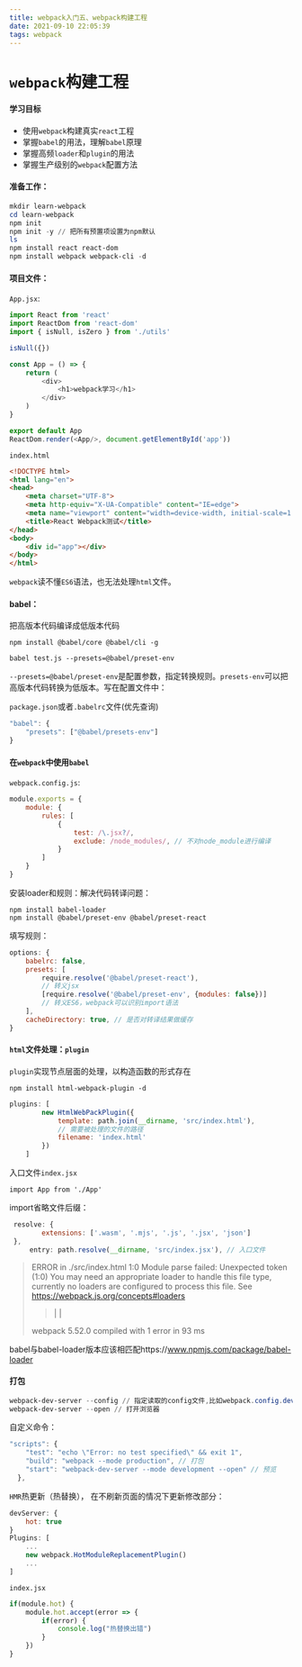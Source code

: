 ```yaml
---
title: webpack入门五、webpack构建工程
date: 2021-09-10 22:05:39
tags: webpack
---
```


# `webpack`构建工程

#### 学习目标

- 使用`webpack`构建真实`react`工程
- 掌握`babel`的用法，理解`babel`原理
- 掌握高频`loader`和`plugin`的用法
- 掌握生产级别的`webpack`配置方法

#### 准备工作：

```powershell
mkdir learn-webpack
cd learn-webpack
npm init
npm init -y // 把所有预置项设置为npm默认
ls
npm install react react-dom
npm install webpack webpack-cli -d
```

#### 项目文件：

`App.jsx`:

```javascript
import React from 'react'
import ReactDom from 'react-dom'
import { isNull, isZero } from './utils'

isNull({})

const App = () => {
    return (
        <div>
            <h1>webpack学习</h1>
        </div>
    )
}

export default App
ReactDom.render(<App/>, document.getElementById('app'))
```

`index.html`

```html
<!DOCTYPE html>
<html lang="en">
<head>
    <meta charset="UTF-8">
    <meta http-equiv="X-UA-Compatible" content="IE=edge">
    <meta name="viewport" content="width=device-width, initial-scale=1.0">
    <title>React Webpack测试</title>
</head>
<body>
    <div id="app"></div>
</body>
</html>
```

`webpack`读不懂`ES6`语法，也无法处理`html`文件。

#### babel：

把高版本代码编译成低版本代码

```
npm install @babel/core @babel/cli -g
```

```huozhe
babel test.js --presets=@babel/preset-env
```

`--presets=@babel/preset-env`是配置参数，指定转换规则。`presets-env`可以把高版本代码转换为低版本。写在配置文件中：

`package.json`或者`.babelrc`文件(优先查询)

```javascript
"babel": {
	"presets": ["@babel/presets-env"]
}
```

#### 在`webpack`中使用`babel`

`webpack.config.js`:

```javascript
module.exports = {
    module: {
        rules: [
            {
                test: /\.jsx?/,
                exclude: /node_modules/, // 不对node_module进行编译
            }
        ]
    }
}
```

安装loader和规则：解决代码转译问题：

```
npm install babel-loader
npm install @babel/preset-env @babel/preset-react
```

填写规则：

```javascript
options: {
    babelrc: false,
    presets: [
        require.resolve('@babel/preset-react'),
        // 转义jsx
        [require.resolve('@babel/preset-env', {modules: false})]
        // 转义ES6，webpack可以识别import语法
    ],
    cacheDirectory: true, // 是否对转译结果做缓存
}
```

#### `html`文件处理：`plugin`

`plugin`实现节点层面的处理，以构造函数的形式存在

```
npm install html-webpack-plugin -d
```

```javascript
plugins: [
        new HtmlWebPackPlugin({
            template: path.join(__dirname, 'src/index.html'),
            // 需要被处理的文件的路径
            filename: 'index.html'
        })
    ]
```

入口文件`index.jsx`

```
import App from './App'
```

import省略文件后缀：

```javascript
 resolve: {
        extensions: ['.wasm', '.mjs', '.js', '.jsx', 'json']
 },
     entry: path.resolve(__dirname, 'src/index.jsx'), // 入口文件
```

> ERROR in ./src/index.html 1:0
> Module parse failed: Unexpected token (1:0)
> You may need an appropriate loader to handle this file type, currently no loaders are configured to process this file. See https://webpack.js.org/concepts#loaders
>
> > <!DOCTYPE html>
> > | <html lang="en">
> > | <head>
>
> webpack 5.52.0 compiled with 1 error in 93 ms

babel与babel-loader版本应该相匹配https://www.npmjs.com/package/babel-loader

#### 打包

```powershell
webpack-dev-server --config // 指定读取的config文件,比如webpack.config.dev.js
webpack-dev-server --open // 打开浏览器
```

自定义命令：

```javascript
"scripts": {
    "test": "echo \"Error: no test specified\" && exit 1",
    "build": "webpack --mode production", // 打包
    "start": "webpack-dev-server --mode development --open" // 预览
  },
```

`HMR`热更新（热替换）， 在不刷新页面的情况下更新修改部分：

```javascript
devServer: {
	hot: true
}
Plugins: [
    ...
    new webpack.HotModuleReplacementPlugin()
    ...
]
```

`index.jsx`

```javascript
if(module.hot) {
    module.hot.accept(error => {
        if(error) {
            console.log("热替换出错")
        }
    })
}
```

